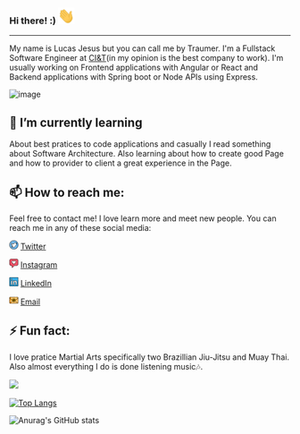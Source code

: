 <!--
**LuccasTraumer/luccastraumer** is a ✨ _special_ ✨ repository because its `README.md` (this file) appears on your GitHub profile.

Here are some ideas to get you started:

- 🔭 I’m currently working on ...
- 🌱 I’m currently learning ...
- 👯 I’m looking to collaborate on ...
- 🤔 I’m looking for help with ...
- 💬 Ask me about ...
- 📫 How to reach me: ...
- 😄 Pronouns: ...
- ⚡ Fun fact: ...
-->


### Hi there! :) <img src="https://raw.githubusercontent.com/LuccasTraumer/luccastraumer/main/assets/Hi.gif" width="30px">

---

My name is Lucas Jesus but you can call me by Traumer. I'm a Fullstack Software Engineer at [CI&T](https://ciandt.com/)(in my opinion is the best company to work). I'm usually working on Frontend applications with Angular or React and Backend applications with Spring boot or Node APIs using Express.

![image](https://user-images.githubusercontent.com/16438051/118050322-68656680-b355-11eb-8709-56f89562f5c7.png)


🌱 I’m currently learning
---

About best pratices to code applications and casually I read something about Software Architecture.
Also learning about how to create good Page and how to provider to client a great experience in the Page.

📫 How to reach me:
---
Feel free to contact me! I love learn more and meet new people.
You can reach me in any of these social media:

<a href="https://twitter.com/luccastraumer/"><img src="https://raw.githubusercontent.com/LuccasTraumer/luccastraumer/main/assets/twitter.png" width="16"></img></a> [Twitter](https://twitter.com/luccastraumer)   

<a href="https://www.instagram.com/luccastraumer/"><img src="https://raw.githubusercontent.com/LuccasTraumer/luccastraumer/main/assets/instagram.png" width="16"></img></a> [Instagram](https://www.instagram.com/luccastraumer)  

<a href="https://www.linkedin.com/in/lucassjesus"><img src="https://raw.githubusercontent.com/LuccasTraumer/luccastraumer/main/assets/linkedin.png" width="16"></img></a> [LinkedIn](https://www.linkedin.com/in/lucassjesus)  

<a href="mailto:lucassj.dev@gmail.com"><img src="https://raw.githubusercontent.com/LuccasTraumer/luccastraumer/main/assets/email.png" width="16"></img></a> [Email](mailto:lucassj.dev@gmail.com)  

⚡ Fun fact:
---  
I love pratice Martial Arts specifically two Brazillian Jiu-Jitsu and Muay Thai. Also almost everything I do is done listening music:notes:.

![](https://komarev.com/ghpvc/?username=luccastraumer&color=blue&style=flat)

[![Top Langs](https://github-readme-stats.vercel.app/api/top-langs/?username=luccastraumer&layout=compact)](https://github.com/anuraghazra/github-readme-stats)

![Anurag's GitHub stats](https://github-readme-stats.vercel.app/api?username=luccastraumer&show_icons=true&theme=gruvbox)
